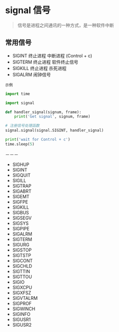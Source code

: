# signal 信号

> 信号是进程之间通讯的一种方式，是一种软件中断

## 常用信号

- SIGINT    终止进程     中断进程  (Control + c)
- SIGTERM   终止进程     软件终止信号
- SIGKILL   终止进程     杀死进程
- SIGALRM   闹钟信号

`示例`

```python
import time

import signal

def handler_signal(signum, frame):
    print('Get signal', signum, frame)

# 注册信号处理函数
signal.signal(signal.SIGINT, handler_signal)

print('wait for Control + c')
time.sleep(5)
```


－－－

- SIGHUP
- SIGINT
- SIGQUIT
- SIGILL
- SIGTRAP
- SIGABRT
- SIGEMT
- SIGFPE
- SIGKILL
- SIGBUS
- SIGSEGV
- SIGSYS
- SIGPIPE
- SIGALRM
- SIGTERM
- SIGURG
- SIGSTOP
- SIGTSTP
- SIGCONT
- SIGCHLD
- SIGTTIN
- SIGTTOU
- SIGIO
- SIGXCPU
- SIGXFSZ
- SIGVTALRM
- SIGPROF
- SIGWINCH
- SIGINFO
- SIGUSR1
- SIGUSR2

